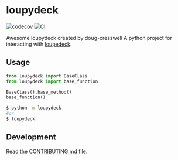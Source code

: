 
# loupydeck

[![codecov](https://codecov.io/gh/doug-cresswell/loupydeck/branch/main/graph/badge.svg?token=loupydeck_token_here)](https://codecov.io/gh/doug-cresswell/loupydeck)
[![CI](https://github.com/doug-cresswell/loupydeck/actions/workflows/main.yml/badge.svg)](https://github.com/doug-cresswell/loupydeck/actions/workflows/main.yml)

Awesome loupydeck created by doug-cresswell
A python project for interacting with [loupedeck](https://loupedeck.com/).

<!--- ## Install it from PyPI
```bash
pip install loupydeck
```
--->

## Usage

```py
from loupydeck import BaseClass
from loupydeck import base_function

BaseClass().base_method()
base_function()
```

```bash
$ python -m loupydeck
#or
$ loupydeck
```

## Development

Read the [CONTRIBUTING.md](CONTRIBUTING.md) file.
